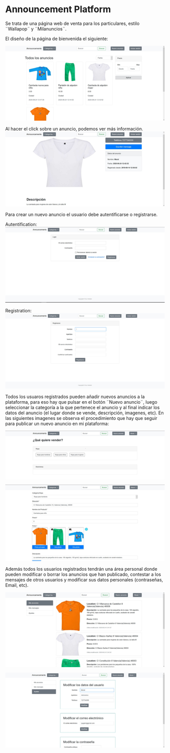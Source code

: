 # Announcement Platform
Se trata de una página web de venta para los particulares, estilo ¨Wallapop¨ y ¨Milanuncios¨. 


El diseño de la página de bienvenida  el siguiente:

![observer pattern](public/githubImages/allAnnouncements.JPG?raw=true)

Al hacer el click sobre un anuncio, podemos ver más información.
![observer pattern](public/githubImages/announcementInfo.JPG?raw=true)



Para crear un nuevo anuncio el usuario debe autentificarse o registrarse.

Autentification:
![observer pattern](public/githubImages/auth.JPG?raw=true)

Registration:
![observer pattern](public/githubImages/registration.JPG?raw=true)


Todos los usuaros registrados pueden añadir nuevos anuncios a la plataforma, para eso hay que pulsar en el botón ¨Nuevo anuncio¨, luego seleccionar la categoría a la que pertenece el anuncio y al final indicar los datos del anuncio (el lugar donde se vende, descripción, imagenes, etc).
En las siguientes imagenes se observa el procedimiento que hay que seguir para publicar un nuevo anuncio en mi plataforma:

![observer pattern](public/githubImages/selectCategory.JPG?raw=true)

![observer pattern](public/githubImages/AddAnnouncement.JPG?raw=true)

Además todos los usuarios registrados tendrán una área personal donde pueden modificar o borrar los anuncios que han publicado, contestar a los mensajes de otros usuarios y modificar sus datos personales (contraseñas, Email, etc).

![observer pattern](public/githubImages/myAnnouncements.JPG?raw=true)

![observer pattern](public/githubImages/changeInfoPersonal.JPG?raw=true)

 


